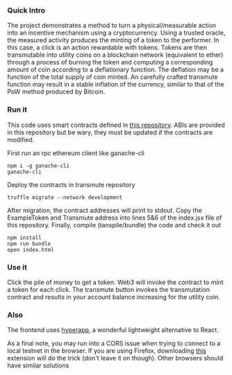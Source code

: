 ### Quick Intro
The project demonstrates a method to turn a physical/measurable action into an incentive mechanism using a
cryptocurrency. Using a trusted oracle, the measured activity produces the minting of a token to the performer. In this
case, a click is an action rewardable with tokens. Tokens are then transmutable into utility coins on a blockchain
network (equivalent to ether) through a process of burning the token and computing a corresponding amount of coin
according to a deflationary function. The deflation may be a function of the total supply of coin minted. An carefully
crafted transmute function may result in a stable inflation of the currency, similar to that of the PoW method produced
by Bitcoin.


### Run it
This code uses smart contracts defined in [this repository](https://github.com/jaybutera/transmute). ABIs are provided
in this repository but be wary, they must be updated if the contracts are modified.

First run an rpc ethereum client like ganache-cli
```
npm i -g ganache-cli
ganache-cli
```

Deploy the contracts in transmute repository
```
truffle migrate --network development
```

After migration, the contract addresses will print to stdout. Copy the ExampleToken and Transmute address into lines 5&6
of the index.jsx file of this repository.
Finally, compile (tanspile/bundle) the code and check it out
```
npm install
npm run bundle
open index.html
```

### Use it
Click the pile of money to get a token. Web3 will invoke the contract to mint a token for each click. The transmute
button invokes the transmutation contract and results in your account balance increasing for the utility coin.

### Also
The frontend uses [hyperapp](https://github.com/JorgeBucaran/hyperapp), a wonderful lightweight alternative to React.

As a final note, you may run into a CORS issue when trying to connect to a local testnet in the browser. If you are
using Firefox, downloading [this](https://addons.mozilla.org/en-US/firefox/addon/cors-everywhere/) extension will do the trick (don't leave it on though). Other browsers should have
similar solutions
